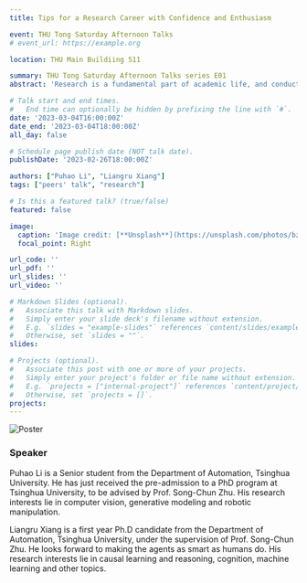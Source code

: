 ```yaml
---
title: Tips for a Research Career with Confidence and Enthusiasm

event: THU Tong Saturday Afternoon Talks
# event_url: https://example.org

location: THU Main Buildiing 511

summary: THU Tong Saturday Afternoon Talks series E01
abstract: 'Research is a fundamental part of academic life, and conducting research can be both exciting and challenging. Choosing the right research topic, finding a supportive mentor, and navigating the research process can be daunting tasks. However, with the right mindset and approach, anyone can overcome these obstacles and excel in their research endeavors. Puhao and Liangru will share tips and strategies to inspire and empower audiences to pursue their research interests with confidence and enthusiasm.'

# Talk start and end times.
#   End time can optionally be hidden by prefixing the line with `#`.
date: '2023-03-04T16:00:00Z'
date_end: '2023-03-04T18:00:00Z'
all_day: false

# Schedule page publish date (NOT talk date).
publishDate: '2023-02-26T18:00:00Z'

authors: ["Puhao Li", "Liangru Xiang"]
tags: ["peers' talk", "research"]

# Is this a featured talk? (true/false)
featured: false

image:
  caption: 'Image credit: [**Unsplash**](https://unsplash.com/photos/bzdhc5b3Bxs)'
  focal_point: Right

url_code: ''
url_pdf: ''
url_slides: ''
url_video: ''

# Markdown Slides (optional).
#   Associate this talk with Markdown slides.
#   Simply enter your slide deck's filename without extension.
#   E.g. `slides = "example-slides"` references `content/slides/example-slides.md`.
#   Otherwise, set `slides = ""`.
slides:

# Projects (optional).
#   Associate this post with one or more of your projects.
#   Simply enter your project's folder or file name without extension.
#   E.g. `projects = ["internal-project"]` references `content/project/deep-learning/index.md`.
#   Otherwise, set `projects = []`.
projects:
---
```


![Poster](https://assets.tongclass.ac.cn/events/thu-tong-saturday-afternoon-talks/1.ResearchTips/Poster.png)

### Speaker

Puhao Li is a Senior student from the Department of Automation, Tsinghua University. He has just received the pre-admission to a PhD program at Tsinghua University, to be advised by Prof. Song-Chun Zhu. His research interests lie in computer vision, generative modeling and robotic manipulation.

Liangru Xiang is a first year Ph.D candidate from the Department of Automation, Tsinghua University, under the supervision of Prof. Song-Chun Zhu. He looks forward to making the agents as smart as humans do. His research interests lie in causal learning and reasoning, cognition, machine learning and other topics.